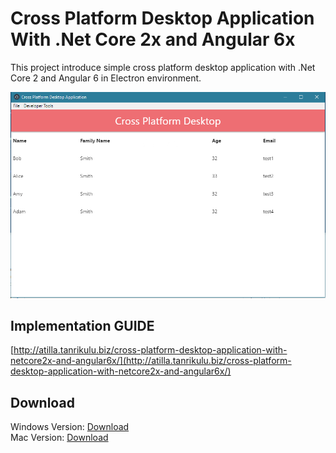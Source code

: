 # Cross Platform Desktop Application With .Net Core 2x and Angular 6x

This project introduce simple cross platform desktop application with .Net Core 2 and Angular 6 in Electron environment.

![interface.PNG](interface.PNG)

## Implementation GUIDE

[http://atilla.tanrikulu.biz/cross-platform-desktop-application-with-netcore2x-and-angular6x/](http://atilla.tanrikulu.biz/cross-platform-desktop-application-with-netcore2x-and-angular6x/)

## Download 

Windows Version: [Download](https://github.com/atillatan/cross-platform-desktop-application-with-netcore2x-and-angular6x/raw/master/build/cross-platform-desktop-application-with-netcore2x-and-angular6x-1.0.0.dmg)</br>
Mac Version: [Download](https://github.com/atillatan/cross-platform-desktop-application-with-netcore2x-and-angular6x/raw/master/build/cross-platform-desktop-application-with-netcore2x-and-angular6x-1.0.0.exe)</br>


